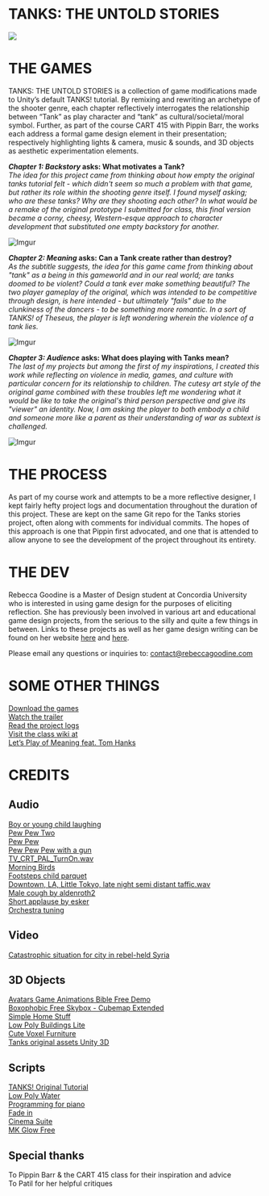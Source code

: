 
TANKS: THE UNTOLD STORIES   
======

![](https://i.imgur.com/PR79bhi.png)

THE GAMES
======
TANKS: THE UNTOLD STORIES is a collection of game modifications made to Unity’s default TANKS! tutorial. By remixing and rewriting an archetype of the shooter genre, each chapter reflectively interrogates the relationship between “Tank” as play character and “tank” as cultural/societal/moral symbol. Further, as part of the course CART 415 with Pippin Barr, the works each address a formal game design element in their presentation; respectively highlighting lights & camera, music & sounds, and 3D objects as aesthetic experimentation elements. 

<i><b>Chapter 1: Backstory </i>asks: What motivates a Tank?</b>  
<i>The idea for this project came from thinking about how empty the original tanks tutorial felt - which didn't seem so much a problem with that game, but rather its role within the shooting genre itself. I found myself asking; who are these tanks? Why are they shooting each other? In what would be a remake of the original prototype I submitted for class, this final version became a corny, cheesy, Western-esque approach to character development that substituted one empty backstory for another. </i>

![Imgur](https://i.imgur.com/f7jaokF.png)  

<i><b>Chapter 2: Meaning</i> asks: Can a Tank create rather than destroy?</b>  
<i>As the subtitle suggests, the idea for this game came from thinking about "tank" as a being in this gameworld and in our real world; are tanks doomed to be violent? Could a tank ever make something beautiful? The two player gameplay of the original, which was intended to be competitive through design, is here intended - but ultimately "fails" due to the clunkiness of the dancers - to be something more romantic. In a sort of TANKS! of Theseus, the player is left wondering wherein the violence of a tank lies. </i>

![Imgur](https://i.imgur.com/qfuvehx.png)  

<i><b>Chapter 3: Audience</i> asks: What does playing with Tanks mean?</b>  
<i>The last of my projects but among the first of my inspirations, I created this work while reflecting on violence in media, games, and culture  with particular concern for its relationship to children. The cutesy art style of the original game combined with these troubles left me wondering what it would be like to take the original's third person perspective and give its "viewer" an identity. Now, I am asking the player to both embody a child and someone more like a parent as their understanding of war as subtext is challenged. </i>

![Imgur](https://i.imgur.com/XHXBq7L.png)  


THE PROCESS
======
As part of my course work and attempts to be a more reflective designer, I kept fairly hefty project logs and documentation throughout the duration of this project. These are kept on the same Git repo for the Tanks stories project, often along with comments for individual commits. The hopes of this approach is one that Pippin first advocated, and one that is attended to allow anyone to see the development of the project throughout its entirety.

THE DEV
======

Rebecca Goodine is a Master of Design student at Concordia University who is interested in using game design for the purposes of eliciting reflection. She has previously been involved in various art and educational game design projects, from the serious to the silly and quite a few things in between. Links to these projects as well as her game design writing can be found on her website [here](https://rebeccagoodine.com/games-studies/) and [here](https://rebeccagoodine.com/games/).

Please email any questions or inquiries to: 
contact@rebeccagoodine.com

SOME OTHER THINGS
======

[Download the games](https://mechabecca.itch.io/tanks)  
[Watch the trailer](https://www.youtube.com/watch?v=wgwC5TJ1kSE)  
[Read the project logs](https://github.com/mechabecca94/Tanks-Tutorial)  
[Visit the class wiki at](https://github.com/pippinbarr/cart415-2018/wiki)  
[Let’s Play of Meaning feat. Tom Hanks](https://www.youtube.com/watch?v=CF7-rz9nIn4)  

CREDITS
======

Audio
------
[Boy or young child laughing]( https://freesound.org/people/OBXJohn/sounds/365632/)  
[Pew Pew Two](https://freesound.org/people/OBXJohn/sounds/365637/)  
[Pew Pew](https://freesound.org/people/OBXJohn/sounds/365636/)  
[Pew Pew Pew with a gun](https://freesound.org/people/OBXJohn/sounds/365633/)  
[TV_CRT_PAL_TurnOn.wav](https://freesound.org/people/firefreak/sounds/65400/)  
[Morning Birds](https://freesound.org/people/nick121087/sounds/342462/)  
[Footsteps child parquet](https://freesound.org/people/Yuval/sounds/207638/)  
[Downtown, LA, Little Tokyo, late night semi distant taffic.wav](https://freesound.org/people/janbezouska/sounds/330427/)  
[Male cough by aldenroth2](https://freesound.org/people/aldenroth2/sounds/272029/)  
[Short applause by esker](https://freesound.org/people/eksaa/sounds/243012/)  
[Orchestra tuning](https://freesound.org/people/dorhel/sounds/162765/)  

Video
------
[Catastrophic situation for city in rebel-held Syria](https://www.youtube.com/watch?v=-k0ogtovxM4)  

3D Objects 
------
[Avatars Game Animations Bible Free Demo](https://assetstore.unity.com/packages/3d/avatars-game-animations-bible-free-demo-82784)  
[Boxophobic Free Skybox - Cubemap Extended](https://assetstore.unity.com/packages/vfx/shaders/free-skybox-cubemap-extended-107400)  
[Simple Home Stuff](https://assetstore.unity.com/packages/3d/simple-home-stuff-69129)  
[Low Poly Buildings Lite](https://assetstore.unity.com/packages/3d/environments/low-poly-buildings-lite-98836)  
[Cute Voxel Furniture](https://assetstore.unity.com/packages/3d/props/furniture/cute-voxel-furniture-80847)  
[Tanks original assets Unity 3D](https://unity3d.com/learn/tutorials/s/tanks-tutorial)  

Scripts
------
[TANKS! Original Tutorial](https://unity3d.com/learn/tutorials/projects/tanks-tutorial/scene-setup?playlist=20081)  
[Low Poly Water](https://assetstore.unity.com/packages/tools/particles-effects/lowpoly-water-107563)  
[Programming for piano](https://www.youtube.com/watch?v=Rm9Ev-vtQBU)  
[Fade in](http://gamedevelopertips.com/unity-how-fade-between-scenes/)  
[Cinema Suite](https://assetstore.unity.com/packages/vfx/shaders/fullscreen-camera-effects/cinema-themes-2-color-grading-luts-library-20394)  
[MK Glow Free](https://assetstore.unity.com/packages/vfx/shaders/fullscreen-camera-effects/mk-glow-free-28044)  

Special thanks
------
To Pippin Barr & the CART 415 class for their inspiration and advice  
To Patil for her helpful critiques  





